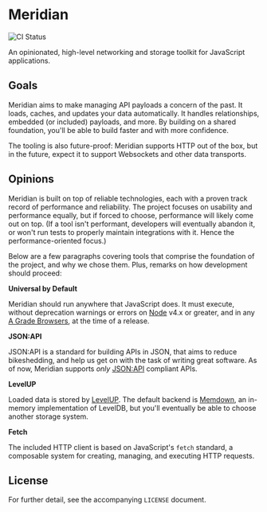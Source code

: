 # Meridian

![CI Status](https://api.travis-ci.org/UntilNow/meridian.svg?branch=master)

An opinionated, high-level networking and storage toolkit for JavaScript applications.

## Goals

Meridian aims to make managing API payloads a concern of the past. It loads,
caches, and updates your data automatically. It handles relationships, embedded
(or included) payloads, and more. By building on a shared foundation, you'll be
able to build faster and with more confidence.

The tooling is also future-proof: Meridian supports HTTP out of the box, but in
the future, expect it to support Websockets and other data transports.

## Opinions

Meridian is built on top of reliable technologies, each with a proven track
record of performance and reliability. The project focuses on usability and
performance equally, but if forced to choose, performance will likely come out
on top. (If a tool isn't performant, developers will eventually abandon it, or
won't run tests to properly maintain integrations with it. Hence
the performance-oriented focus.)

Below are a few paragraphs covering tools that comprise the foundation of the
project, and why we chose them. Plus, remarks on how development should proceed:

**Universal by Default**

Meridian should run anywhere that JavaScript does. It must execute, without
deprecation warnings or errors on [Node](http://nodejs.org) v4.x or greater, and
in any [A Grade Browsers](https://wiki.mozilla.org/Support/Browser_Support), at
the time of a release.

**JSON:API**

JSON:API is a standard for building APIs in JSON, that aims to reduce
bikeshedding, and help us get on with the task of writing great software. As of
now, Meridian supports *only* [JSON:API](http://jsonapi.org) compliant APIs.

**LevelUP**

Loaded data is stored by [LevelUP](https://github.com/Level/levelup). The default backend is
[Memdown](https://github.com/Level/memdown), an in-memory implementation of
LevelDB, but you'll eventually be able to choose another storage system.

**Fetch**

The included HTTP client is based on JavaScript's `fetch` standard, a composable
system for creating, managing, and executing HTTP requests.

## License

For further detail, see the accompanying `LICENSE` document.
